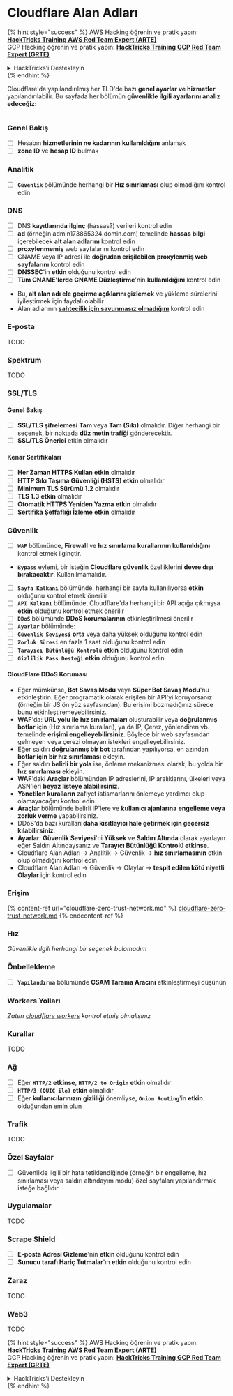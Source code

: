 # Cloudflare Alan Adları

{% hint style="success" %}
AWS Hacking öğrenin ve pratik yapın:<img src="../../.gitbook/assets/image (1) (1) (1).png" alt="" data-size="line">[**HackTricks Training AWS Red Team Expert (ARTE)**](https://training.hacktricks.xyz/courses/arte)<img src="../../.gitbook/assets/image (1) (1) (1).png" alt="" data-size="line">\
GCP Hacking öğrenin ve pratik yapın: <img src="../../.gitbook/assets/image (2).png" alt="" data-size="line">[**HackTricks Training GCP Red Team Expert (GRTE)**<img src="../../.gitbook/assets/image (2).png" alt="" data-size="line">](https://training.hacktricks.xyz/courses/grte)

<details>

<summary>HackTricks'i Destekleyin</summary>

* [**abonelik planlarını**](https://github.com/sponsors/carlospolop) kontrol edin!
* **💬 [**Discord grubuna**](https://discord.gg/hRep4RUj7f) veya [**telegram grubuna**](https://t.me/peass) katılın ya da **Twitter**'da **bizi takip edin** 🐦 [**@hacktricks\_live**](https://twitter.com/hacktricks_live)**.**
* **Hacking ipuçlarını paylaşmak için** [**HackTricks**](https://github.com/carlospolop/hacktricks) ve [**HackTricks Cloud**](https://github.com/carlospolop/hacktricks-cloud) github reposuna PR gönderin.

</details>
{% endhint %}

Cloudflare'da yapılandırılmış her TLD'de bazı **genel ayarlar ve hizmetler** yapılandırılabilir. Bu sayfada her bölümün **güvenlikle ilgili ayarlarını analiz edeceğiz:**

<figure><img src="../../.gitbook/assets/image (101).png" alt=""><figcaption></figcaption></figure>

### Genel Bakış

* [ ] Hesabın **hizmetlerinin ne kadarının** **kullanıldığını** anlamak
* [ ] **zone ID** ve **hesap ID** bulmak

### Analitik

* [ ] **`Güvenlik`** bölümünde herhangi bir **Hız sınırlaması** olup olmadığını kontrol edin

### DNS

* [ ] DNS **kayıtlarında** **ilginç** (hassas?) verileri kontrol edin
* [ ] **ad** (örneğin admin173865324.domin.com) temelinde **hassas bilgi** içerebilecek **alt alan adlarını** kontrol edin
* [ ] **proxylenmemiş** web sayfalarını kontrol edin
* [ ] CNAME veya IP adresi ile **doğrudan erişilebilen** **proxylenmiş web sayfalarını** kontrol edin
* [ ] **DNSSEC**'in **etkin** olduğunu kontrol edin
* [ ] **Tüm CNAME'lerde** **CNAME Düzleştirme**'nin **kullanıldığını** kontrol edin
* Bu, **alt alan adı ele geçirme açıklarını gizlemek** ve yükleme sürelerini iyileştirmek için faydalı olabilir
* Alan adlarının [**sahtecilik için savunmasız olmadığını**](https://book.hacktricks.xyz/network-services-pentesting/pentesting-smtp#mail-spoofing) kontrol edin

### **E-posta**

TODO

### Spektrum

TODO

### SSL/TLS

#### **Genel Bakış**

* [ ] **SSL/TLS şifrelemesi** **Tam** veya **Tam (Sıkı)** olmalıdır. Diğer herhangi bir seçenek, bir noktada **düz metin trafiği** gönderecektir.
* [ ] **SSL/TLS Önerici** etkin olmalıdır

#### Kenar Sertifikaları

* [ ] **Her Zaman HTTPS Kullan** **etkin** olmalıdır
* [ ] **HTTP Sıkı Taşıma Güvenliği (HSTS)** **etkin** olmalıdır
* [ ] **Minimum TLS Sürümü 1.2** olmalıdır
* [ ] **TLS 1.3** **etkin** olmalıdır
* [ ] **Otomatik HTTPS Yeniden Yazma** **etkin** olmalıdır
* [ ] **Sertifika Şeffaflığı İzleme** **etkin** olmalıdır

### **Güvenlik**

* [ ] **`WAF`** bölümünde, **Firewall** ve **hız sınırlama kurallarının kullanıldığını** kontrol etmek ilginçtir.
* **`Bypass`** eylemi, bir isteğin **Cloudflare güvenlik** özelliklerini **devre dışı bırakacaktır**. Kullanılmamalıdır.
* [ ] **`Sayfa Kalkanı`** bölümünde, herhangi bir sayfa kullanılıyorsa **etkin** olduğunu kontrol etmek önerilir
* [ ] **`API Kalkanı`** bölümünde, Cloudflare'da herhangi bir API açığa çıkmışsa **etkin** olduğunu kontrol etmek önerilir
* [ ] **`DDoS`** bölümünde **DDoS korumalarının** etkinleştirilmesi önerilir
* [ ] **`Ayarlar`** bölümünde:
* [ ] **`Güvenlik Seviyesi`** **orta** veya daha yüksek olduğunu kontrol edin
* [ ] **`Zorluk Süresi`** en fazla 1 saat olduğunu kontrol edin
* [ ] **`Tarayıcı Bütünlüğü Kontrolü`** **etkin** olduğunu kontrol edin
* [ ] **`Gizlilik Pass Desteği`** **etkin** olduğunu kontrol edin

#### **CloudFlare DDoS Koruması**

* Eğer mümkünse, **Bot Savaş Modu** veya **Süper Bot Savaş Modu**'nu etkinleştirin. Eğer programatik olarak erişilen bir API'yi koruyorsanız (örneğin bir JS ön yüz sayfasından). Bu erişimi bozmadığınız sürece bunu etkinleştiremeyebilirsiniz.
* **WAF**'da: **URL yolu ile hız sınırlamaları** oluşturabilir veya **doğrulanmış botlar** için (Hız sınırlama kuralları), ya da IP, Çerez, yönlendiren vb. temelinde **erişimi engelleyebilirsiniz**. Böylece bir web sayfasından gelmeyen veya çerezi olmayan istekleri engelleyebilirsiniz.
* Eğer saldırı **doğrulanmış bir bot** tarafından yapılıyorsa, en azından **botlar için bir hız sınırlaması** ekleyin.
* Eğer saldırı **belirli bir yola** ise, önleme mekanizması olarak, bu yolda bir **hız sınırlaması** ekleyin.
* **WAF**'daki **Araçlar** bölümünden IP adreslerini, IP aralıklarını, ülkeleri veya ASN'leri **beyaz listeye alabilirsiniz**.
* **Yönetilen kuralların** zafiyet istismarlarını önlemeye yardımcı olup olamayacağını kontrol edin.
* **Araçlar** bölümünde belirli IP'lere ve **kullanıcı ajanlarına** **engelleme veya zorluk verme** yapabilirsiniz.
* DDoS'da bazı kuralları **daha kısıtlayıcı hale getirmek için geçersiz kılabilirsiniz**.
* **Ayarlar**: **Güvenlik Seviyesi**'ni **Yüksek** ve **Saldırı Altında** olarak ayarlayın eğer Saldırı Altındaysanız ve **Tarayıcı Bütünlüğü Kontrolü etkinse**.
* Cloudflare Alan Adları -> Analitik -> Güvenlik -> **hız sınırlamasının** etkin olup olmadığını kontrol edin
* Cloudflare Alan Adları -> Güvenlik -> Olaylar -> **tespit edilen kötü niyetli Olaylar** için kontrol edin

### Erişim

{% content-ref url="cloudflare-zero-trust-network.md" %}
[cloudflare-zero-trust-network.md](cloudflare-zero-trust-network.md)
{% endcontent-ref %}

### Hız

_Güvenlikle ilgili herhangi bir seçenek bulamadım_

### Önbellekleme

* [ ] **`Yapılandırma`** bölümünde **CSAM Tarama Aracını** etkinleştirmeyi düşünün

### **Workers Yolları**

_Zaten_ [_cloudflare workers_](./#workers) _kontrol etmiş olmalısınız_

### Kurallar

TODO

### Ağ

* [ ] Eğer **`HTTP/2`** **etkinse**, **`HTTP/2 to Origin`** **etkin** olmalıdır
* [ ] **`HTTP/3 (QUIC ile)`** **etkin** olmalıdır
* [ ] Eğer **kullanıcılarınızın** **gizliliği** önemliyse, **`Onion Routing`**'in **etkin** olduğundan emin olun

### **Trafik**

TODO

### Özel Sayfalar

* [ ] Güvenlikle ilgili bir hata tetiklendiğinde (örneğin bir engelleme, hız sınırlaması veya saldırı altındayım modu) özel sayfaları yapılandırmak isteğe bağlıdır

### Uygulamalar

TODO

### Scrape Shield

* [ ] **E-posta Adresi Gizleme**'nin **etkin** olduğunu kontrol edin
* [ ] **Sunucu tarafı Hariç Tutmalar**'ın **etkin** olduğunu kontrol edin

### **Zaraz**

TODO

### **Web3**

TODO

{% hint style="success" %}
AWS Hacking öğrenin ve pratik yapın:<img src="../../.gitbook/assets/image (1) (1) (1).png" alt="" data-size="line">[**HackTricks Training AWS Red Team Expert (ARTE)**](https://training.hacktricks.xyz/courses/arte)<img src="../../.gitbook/assets/image (1) (1) (1).png" alt="" data-size="line">\
GCP Hacking öğrenin ve pratik yapın: <img src="../../.gitbook/assets/image (2).png" alt="" data-size="line">[**HackTricks Training GCP Red Team Expert (GRTE)**<img src="../../.gitbook/assets/image (2).png" alt="" data-size="line">](https://training.hacktricks.xyz/courses/grte)

<details>

<summary>HackTricks'i Destekleyin</summary>

* [**abonelik planlarını**](https://github.com/sponsors/carlospolop) kontrol edin!
* **💬 [**Discord grubuna**](https://discord.gg/hRep4RUj7f) veya [**telegram grubuna**](https://t.me/peass) katılın ya da **Twitter**'da **bizi takip edin** 🐦 [**@hacktricks\_live**](https://twitter.com/hacktricks_live)**.**
* **Hacking ipuçlarını paylaşmak için** [**HackTricks**](https://github.com/carlospolop/hacktricks) ve [**HackTricks Cloud**](https://github.com/carlospolop/hacktricks-cloud) github reposuna PR gönderin.

</details>
{% endhint %}
